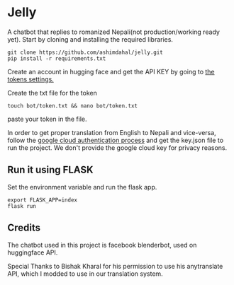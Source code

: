 # Jelly
A chatbot that replies to romanized Nepali(not production/working ready yet). Start by cloning and installing the required libraries.

    git clone https://github.com/ashimdahal/jelly.git
	pip install -r requirements.txt     
  Create an account in hugging face and get the API KEY by going to [the tokens settings.](https://huggingface.co/settings/tokens)

Create the txt file for the token

	touch bot/token.txt && nano bot/token.txt
paste your token in the file.

In order to get proper translation from English to Nepali and vice-versa, follow the [google cloud authentication process](https://cloud.google.com/docs/authentication/getting-started) and get the key.json file to run the project. We don't provide the google cloud key for privacy reasons.
## Run it using FLASK
Set the environment variable and run the flask app.
```
export FLASK_APP=index
flask run
```

## Credits

The chatbot used in this project is facebook blenderbot, used on huggingface API.

Special Thanks to Bishak Kharal for his permission to use his anytranslate API, which I modded to use in our translation system.
